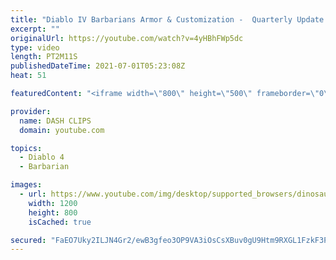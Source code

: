 ```yaml
---
title: "Diablo IV Barbarians Armor & Customization -  Quarterly Update June 2021"
excerpt: ""
originalUrl: https://youtube.com/watch?v=4yHBhFWp5dc
type: video
length: PT2M11S
publishedDateTime: 2021-07-01T05:23:08Z
heat: 51

featuredContent: "<iframe width=\"800\" height=\"500\" frameborder=\"0\" src=\"https://www.youtube.com/embed/4yHBhFWp5dc\" allow=\"accelerometer; autoplay; encrypted-media; gyroscope; picture-in-picture\" allowfullscreen></iframe>"

provider:
  name: DASH CLIPS
  domain: youtube.com

topics:
  - Diablo 4
  - Barbarian

images:
  - url: https://www.youtube.com/img/desktop/supported_browsers/dinosaur.png
    width: 1200
    height: 800
    isCached: true

secured: "FaEO7Uky2ILJN4Gr2/ewB3gfeo3OP9VA3iOsCsXBuv0gU9Htm9RXGL1FzkF3PmcfHwobhjWHY0klMEmEkUf3dEUuOPIYBPgLZPNVfIfWoakQVQZf9TIi8kK2sMkZFofauqys8ffV4A53mYX5mLf+GvxuJRtG5JNRmdfRkC/jpYtfWFeGAj2WLin8O/y69wqxQX9tl5cexuAi5w3AA3V+uzi4JyLbwH15GrjfSGoiRh5j2T2ZmKyb4zVMrRS7pHe6qejpH6uQnFZqQ7q2eo3OB2X/6Za8j5T193HGLDSYw4BUeafhg+73kw5e/rFYebIIlRjahtHIKinD/UqoOoeBpcL7nFes5MdG2Dzz/btKPa4KebbaVhWy61fceDbwo+Y4YYiBuMSeJ2s4Iu1INsixLn6PYjp+wP5mr6xEN6X3+GI=;otcL5Op8AD4hLni1ElcOlA=="
---
```


